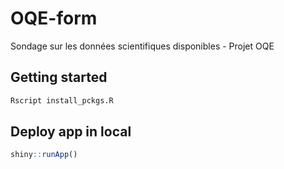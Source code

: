 # OQE-form
Sondage sur les données scientifiques disponibles - Projet OQE

## Getting started

```bash
Rscript install_pckgs.R
```

## Deploy app in local 

```r
shiny::runApp()
```
